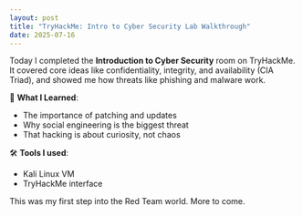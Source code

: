 ```yaml
---
layout: post
title: "TryHackMe: Intro to Cyber Security Lab Walkthrough"
date: 2025-07-16
---
```


Today I completed the **Introduction to Cyber Security** room on TryHackMe. It covered core ideas like confidentiality, integrity, and availability (CIA Triad), and showed me how threats like phishing and malware work.

🧠 **What I Learned**:
- The importance of patching and updates
- Why social engineering is the biggest threat
- That hacking is about curiosity, not chaos

🛠 **Tools I used**:
- Kali Linux VM
- TryHackMe interface

This was my first step into the Red Team world. More to come.
